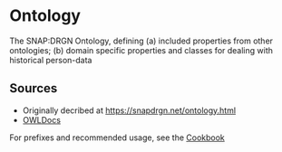 # Ontology
The SNAP:DRGN Ontology, defining (a) included properties from other ontologies; (b) domain specific properties and classes for dealing with historical person-data

## Sources

* Originally decribed at https://snapdrgn.net/ontology.html
* [OWLDocs](https://snapdrgn.net/ontology/)

For prefixes and recommended usage, see the [Cookbook](https://github.com/SNAP-DRGN/Cookbook/)
